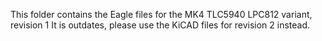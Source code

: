 This folder contains the Eagle files for the MK4 TLC5940 LPC812 variant, revision 1
It is outdates, please use the KiCAD files for revision 2 instead.
